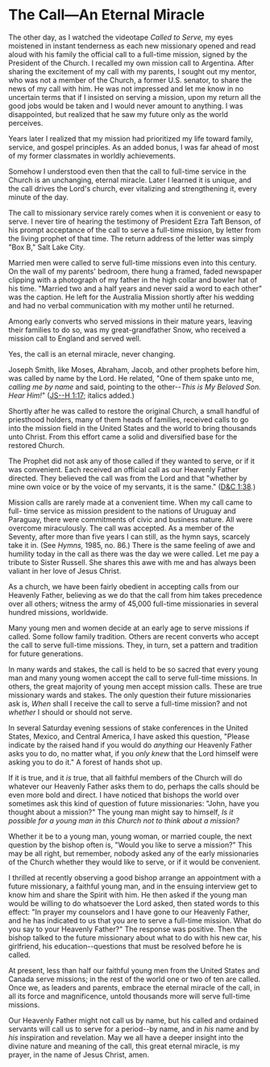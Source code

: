 # The Call—An Eternal Miracle

The other day, as I watched the videotape _Called to Serve,_ my eyes moistened
in instant tenderness as each new missionary opened and read aloud with his
family the official call to a full-time mission, signed by the President of
the Church. I recalled my own mission call to Argentina. After sharing the
excitement of my call with my parents, I sought out my mentor, who was not a
member of the Church, a former U.S. senator, to share the news of my call with
him. He was not impressed and let me know in no uncertain terms that if I
insisted on serving a mission, upon my return all the good jobs would be taken
and I would never amount to anything. I was disappointed, but realized that he
saw my future only as the world perceives.

Years later I realized that my mission had prioritized my life toward family,
service, and gospel principles. As an added bonus, I was far ahead of most of
my former classmates in worldly achievements.

Somehow I understood even then that the call to full-time service in the
Church is an unchanging, eternal miracle. Later I learned it is unique, and
the call drives the Lord's church, ever vitalizing and strengthening it, every
minute of the day.

The call to missionary service rarely comes when it is convenient or easy to
serve. I never tire of hearing the testimony of President Ezra Taft Benson, of
his prompt acceptance of the call to serve a full-time mission, by letter from
the living prophet of that time. The return address of the letter was simply
"Box B," Salt Lake City.

Married men were called to serve full-time missions even into this century. On
the wall of my parents' bedroom, there hung a framed, faded newspaper clipping
with a photograph of my father in the high collar and bowler hat of his time.
"Married two and a half years and never said a word to each other" was the
caption. He left for the Australia Mission shortly after his wedding and had
no verbal communication with my mother until he returned.

Among early converts who served missions in their mature years, leaving their
families to do so, was my great-grandfather Snow, who received a mission call
to England and served well.

Yes, the call is an eternal miracle, never changing.

Joseph Smith, like Moses, Abraham, Jacob, and other prophets before him, was
called by name by the Lord. He related, "One of them spake unto me, _calling
me by name_ and said, pointing to the other--_This is My Beloved Son. Hear
Him!_" ([JS--H
1:17](https://www.lds.org/scriptures/pgp/js-h/1.17?lang=eng#16); italics
added.)

Shortly after he was called to restore the original Church, a small handful of
priesthood holders, many of them heads of families, received calls to go into
the mission field in the United States and the world to bring thousands unto
Christ. From this effort came a solid and diversified base for the restored
Church.

The Prophet did not ask any of those called if they wanted to serve, or if it
was convenient. Each received an official call as our Heavenly Father
directed. They believed the call was from the Lord and that "whether by mine
own voice or by the voice of my servants, it is the same." ([D&amp;C
1:38](https://www.lds.org/scriptures/dc-testament/dc/1.38?lang=eng#37).)

Mission calls are rarely made at a convenient time. When my call came to full-
time service as mission president to the nations of Uruguay and Paraguay,
there were commitments of civic and business nature. All were overcome
miraculously. The call was accepted. As a member of the Seventy, after more
than five years I can still, as the hymn says, scarcely take it in. (See
_Hymns,_ 1985, no. 86.) There is the same feeling of awe and humility today in
the call as there was the day we were called. Let me pay a tribute to Sister
Russell. She shares this awe with me and has always been valiant in her love
of Jesus Christ.

As a church, we have been fairly obedient in accepting calls from our Heavenly
Father, believing as we do that the call from him takes precedence over all
others; witness the army of 45,000 full-time missionaries in several hundred
missions, worldwide.

Many young men and women decide at an early age to serve missions if called.
Some follow family tradition. Others are recent converts who accept the call
to serve full-time missions. They, in turn, set a pattern and tradition for
future generations.

In many wards and stakes, the call is held to be so sacred that every young
man and many young women accept the call to serve full-time missions. In
others, the great majority of young men accept mission calls. These are true
missionary wards and stakes. The only question their future missionaries ask
is, _When_ shall I receive the call to serve a full-time mission? and not
_whether_ I should or should not serve.

In several Saturday evening sessions of stake conferences in the United
States, Mexico, and Central America, I have asked this question, "Please
indicate by the raised hand if you would do _anything_ our Heavenly Father
asks you to do, no matter what, if you _only knew_ that the Lord himself were
asking you to do it." A forest of hands shot up.

If it is true, and it _is_ true, that all faithful members of the Church will
do whatever our Heavenly Father asks them to do, perhaps the calls should be
even more bold and direct. I have noticed that bishops the world over
sometimes ask this kind of question of future missionaries: "John, have you
thought about a mission?" The young man might say to himself, _Is it possible
for a young man in this Church not to think about a mission?_

Whether it be to a young man, young woman, or married couple, the next
question by the bishop often is, "Would you like to serve a mission?" This may
be all right, but remember, nobody asked any of the early missionaries of the
Church whether they would like to serve, or if it would be convenient.

I thrilled at recently observing a good bishop arrange an appointment with a
future missionary, a faithful young man, and in the ensuing interview get to
know him and share the Spirit with him. He then asked if the young man would
be willing to do whatsoever the Lord asked, then stated words to this effect:
"In prayer my counselors and I have gone to our Heavenly Father, and he has
indicated to us that you are to serve a full-time mission. What do you say to
your Heavenly Father?" The response was positive. Then the bishop talked to
the future missionary about what to do with his new car, his girlfriend, his
education--questions that must be resolved before he is called.

At present, less than half our faithful young men from the United States and
Canada serve missions; in the rest of the world one or two of ten are called.
Once we, as leaders and parents, embrace the eternal miracle of the call, in
all its force and magnificence, untold thousands more will serve full-time
missions.

Our Heavenly Father might not call us by name, but his called and ordained
servants will call us to serve for a period--by name, and in _his_ name and by
_his_ inspiration and revelation. May we all have a deeper insight into the
divine nature and meaning of the call, this great eternal miracle, is my
prayer, in the name of Jesus Christ, amen.

